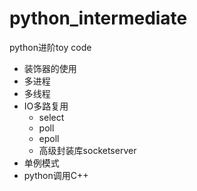 # python_intermediatepython进阶toy code- 装饰器的使用- 多进程- 多线程- IO多路复用    - select    - poll    - epoll    - 高级封装库socketserver- 单例模式- python调用C++